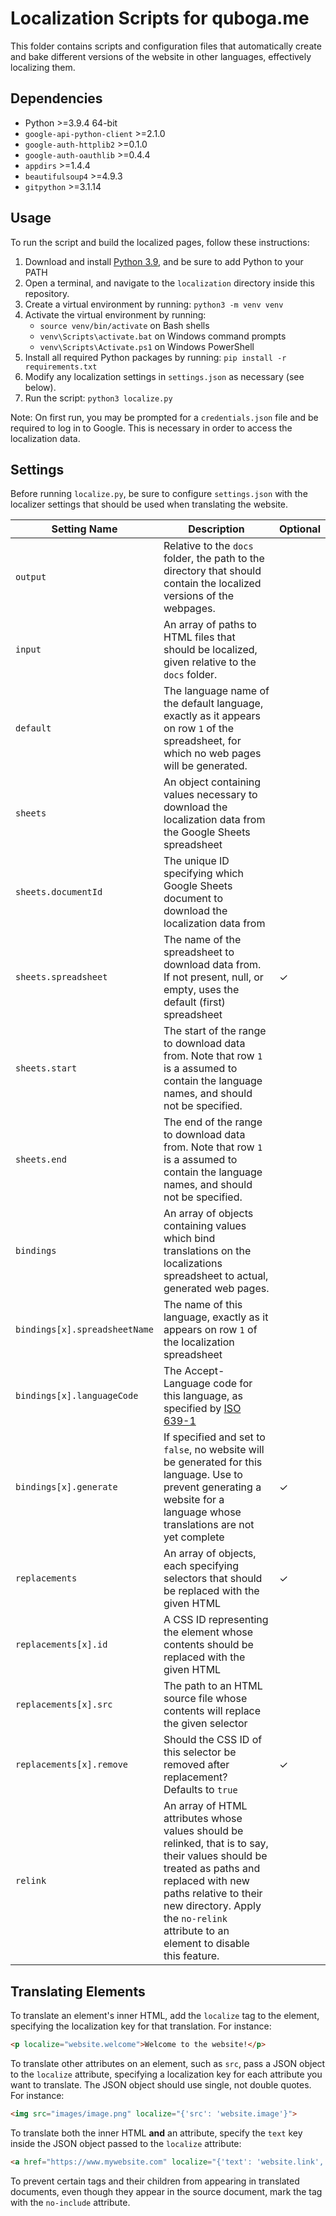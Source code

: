 # Localization Scripts for quboga.me

This folder contains scripts and configuration files that automatically create and bake different versions of the website in other languages, effectively localizing them.

## Dependencies

* Python >=3.9.4 64-bit
* `google-api-python-client` >=2.1.0
* `google-auth-httplib2` >=0.1.0
* `google-auth-oauthlib` >=0.4.4
* `appdirs` >=1.4.4
* `beautifulsoup4` >=4.9.3
* `gitpython` >=3.1.14

## Usage

To run the script and build the localized pages, follow these instructions:

1. Download and install [Python 3.9](https://www.python.org/downloads/release/python-394/), and be sure to add Python to your PATH
2. Open a terminal, and navigate to the `localization` directory inside this repository.
3. Create a virtual environment by running: `python3 -m venv venv`
4. Activate the virtual environment by running:
    * `source venv/bin/activate` on Bash shells
    * `venv\Scripts\activate.bat` on Windows command prompts
    * `venv\Scripts\Activate.ps1` on Windows PowerShell
5. Install all required Python packages by running: `pip install -r requirements.txt`
6. Modify any localization settings in `settings.json` as necessary (see below).
7. Run the script: `python3 localize.py`

Note: On first run, you may be prompted for a `credentials.json` file and be required to log in to Google. This is necessary in order to access the localization data.

## Settings

Before running `localize.py`, be sure to configure `settings.json` with the localizer settings that should be used when translating the website.

Setting Name | Description | Optional
-------------|-------------|------------
`output` | Relative to the `docs` folder, the path to the directory that should contain the localized versions of the webpages.
`input` | An array of paths to HTML files that should be localized, given relative to the `docs` folder.
`default` | The language name of the default language, exactly as it appears on row `1` of the spreadsheet, for which no web pages will be generated. 
`sheets` | An object containing values necessary to download the localization data from the Google Sheets spreadsheet
`sheets.documentId` | The unique ID specifying which Google Sheets document to download the localization data from
`sheets.spreadsheet` | The name of the spreadsheet to download data from. If not present, null, or empty, uses the default (first) spreadsheet | &check;
`sheets.start` | The start of the range to download data from. Note that row `1` is a assumed to contain the language names, and should not be specified.
`sheets.end` | The end of the range to download data from. Note that row `1` is a assumed to contain the language names, and should not be specified.
`bindings` | An array of objects containing values which bind translations on the localizations spreadsheet to actual, generated web pages.
`bindings[x].spreadsheetName` | The name of this language, exactly as it appears on row `1` of the localization spreadsheet
`bindings[x].languageCode` | The Accept-Language code for this language, as specified by [ISO 639-1](https://en.wikipedia.org/wiki/List_of_ISO_639-1_codes)
`bindings[x].generate` | If specified and set to `false`, no website will be generated for this language. Use to prevent generating a website for a language whose translations are not yet complete | &check;
`replacements` | An array of objects, each specifying selectors that should be replaced with the given HTML | &check;
`replacements[x].id` | A CSS ID representing the element whose contents should be replaced with the given HTML
`replacements[x].src` | The path to an HTML source file whose contents will replace the given selector 
`replacements[x].remove` | Should the CSS ID of this selector be removed after replacement? Defaults to `true` | &check;
`relink` | An array of HTML attributes whose values should be relinked, that is to say, their values should be treated as paths and replaced with new paths relative to their new directory. Apply the `no-relink` attribute to an element to disable this feature.

## Translating Elements

To translate an element's inner HTML, add the `localize` tag to the element, specifying the localization key for that translation. For instance:

```html
<p localize="website.welcome">Welcome to the website!</p>
```

To translate other attributes on an element, such as `src`, pass a JSON object to the `localize` attribute, specifying a localization key for each attribute you want to translate. The JSON object should use single, not double quotes. For instance:

```html
<img src="images/image.png" localize="{'src': 'website.image'}">
```

To translate both the inner HTML **and** an attribute, specify the `text` key inside the JSON object passed to the `localize` attribute:

```html
<a href="https://www.mywebsite.com" localize="{'text': 'website.link', 'href': 'website.link.url'}">Go to the website!</a>
```

To prevent certain tags and their children from appearing in translated documents, even though they appear in the source document, mark the tag with the `no-include` attribute.